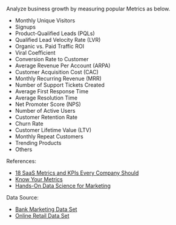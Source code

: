 
Analyze business growth by measuring popular Metrics as below.


*   Monthly Unique Visitors
*   Signups
*   Product-Qualified Leads (PQLs)
*   Qualified Lead Velocity Rate (LVR)
*   Organic vs. Paid Traffic ROI
*   Viral Coefficient
*   Conversion Rate to Customer
*   Average Revenue Per Account (ARPA)
*   Customer Acquisition Cost (CAC)
*   Monthly Recurring Revenue (MRR)
*   Number of Support Tickets Created
*   Average First Response Time
*   Average Resolution Time
*   Net Promoter Score (NPS)
*   Number of Active Users
*   Customer Retention Rate
*   Churn Rate
*   Customer Lifetime Value (LTV)
*   Monthly Repeat Customers
*   Trending Products
*   Others

References:
-  [18 SaaS Metrics and KPIs Every Company Should](https://databox.com/metrics-every-saas-company-should-track#MUV)
-  [Know Your Metrics](https://towardsdatascience.com/data-driven-growth-with-python-part-1-know-your-metrics-812781e66a5b?gi=7fa477868739)
-  [Hands-On Data Science for Marketing](https://learning.oreilly.com/library/view/hands-on-data-science/9781789346343/)
 
 Data Source:
- [Bank Marketing Data Set](https://archive.ics.uci.edu/ml/datasets/bank+marketing#)
- [Online Retail Data Set](https://archive.ics.uci.edu/ml/datasets/online+retail)
